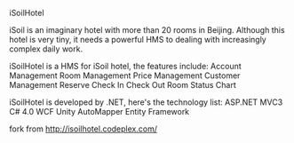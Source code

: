 iSoilHotel

iSoil is an imaginary hotel with more than 20 rooms in Beijing.
Although this hotel is very tiny, it needs a powerful HMS to dealing with increasingly complex daily work.

iSoilHotel is a HMS for iSoil hotel, the features include:
Account Management
Room Management
Price Management
Customer Management
Reserve
Check In
Check Out
Room Status Chart

iSoilHotel is developed by .NET, here's the technology list:
ASP.NET MVC3
C# 4.0
WCF
Unity
AutoMapper
Entity Framework

fork from http://isoilhotel.codeplex.com/

